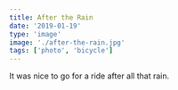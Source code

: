 ```yaml
---
title: After the Rain
date: '2019-01-19'
type: 'image'
image: './after-the-rain.jpg'
tags: ['photo', 'bicycle']
---
```


It was nice to go for a ride after all that rain.